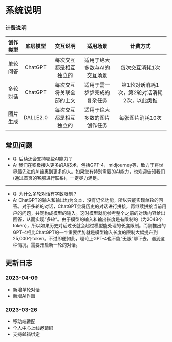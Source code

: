 # 系统说明

### 计费说明

|创作类型|底层模型|交互说明|适用场景|计费方式|
|:---:|:---:|:---:|:---:|:---:|
|单轮问答|ChatGPT|每次交互都是相互独立的|适用于绝大多数与AI的交互场景|每次交互消耗1次|
|多轮对话|ChatGPT|每次交互将关联全部的上文|适用于需一步步完成的复杂任务|第1轮对话消耗1次，第2轮对话消耗2次，以此类推|
|图片生成|DALLE2.0|每次交互都是相互独立的|适用于绝大多数的图片创作任务|每张图片消耗10次|


## 常见问题
- Q: 后续还会支持哪些AI能力？
- A: 我们在积极接入更多的AI技术，包括GPT-4，midjourney等，致力于将世界最先进的AI普惠到更多的人。如果您有特别需要的AI能力，也欢迎告知我们(通过首页的客服进行联系)，一定尽力满足。

--- 

- Q: 为什么多轮对话有字数限制？
- A: ChatGPT的输入和输出均为文本，没有记忆功能，所以只能实现单轮的问答。对于多轮的对话，ChatGPT会将历史的对话进行拼接，再继续拼接当前用户的问题，共同构成模型的输入。这时模型就能参考整个之前的对话内容给出回答，从而实现“多轮”。由于模型的输入和输出长度是有限制的（为2048个token），所以如果历史对话过长就会超过模型能处理的长度限制。而刚推出的GPT-4相比ChatGPT的一个重要优势就是模型输入长度的限制大幅提升到25,000个token。不过即便如此，理论上GPT-4也不能“无限”聊下去。遇到这种情况，需要开启新一轮的对话。


## 更新日志

### 2023-04-09
- 新增单轮对话
- 新增AI作画

### 2023-03-26
- 移动端适配
- 个人中心上线邀请码
- 支持邮箱绑定